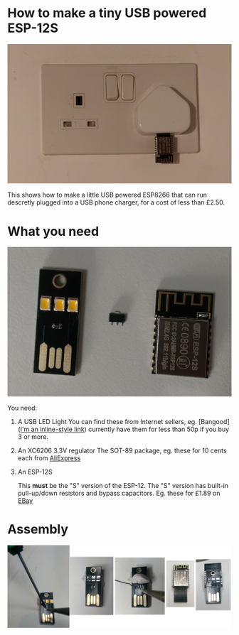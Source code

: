 # How to make a tiny USB powered ESP-12S

![Alt text](/doc/IMAG0624a.jpg?raw=true "Tiny USB powered ESP-12S")

This shows how to make a little USB powered ESP8266 that can run descretly plugged into a USB phone charger, for a cost of less than £2.50.

# What you need

![Alt text](/doc/IMAG0607a.jpg?raw=true "Parts")

You need:

1. A USB LED Light
   You can find these from Internet sellers, eg. [Bangood]([I'm an inline-style link](https://www.google.com)) currently have them for less than 50p if you buy 3 or more.

2. An XC6206 3.3V regulator
   The SOT-89 package, eg. these for 10 cents each from [AliExpress](https://www.aliexpress.com/item/20pcs-lot-XC6206P332PR-XC6206P332-XC6206-3-3V-SOT-89/32701818048.html)

3. An ESP-12S

   This **must** be the "S" version of the ESP-12. The "S" version has built-in pull-up/down resistors and bypass capacitors. Eg. these for £1.89 on [EBay](http://www.ebay.co.uk/itm/New-ESP8266-ESP-12S-Serial-Wireless-WIFI-Transceiver-Sender-Receiver-LWIP-AP-STA-/291971729155)
  
# Assembly

![Alt text](/doc/Assembly.jpg?raw=true "Assembly")
